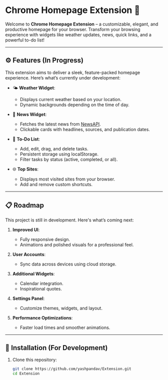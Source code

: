 # Chrome Homepage Extension 🚀

Welcome to **Chrome Homepage Extension** – a customizable, elegant, and productive homepage for your browser. Transform your browsing experience with widgets like weather updates, news, quick links, and a powerful to-do list!

---

## ⚙️ Features (In Progress)
This extension aims to deliver a sleek, feature-packed homepage experience. Here’s what’s currently under development:

- 🌤 **Weather Widget**:
  - Displays current weather based on your location.
  - Dynamic backgrounds depending on the time of day.

- 📰 **News Widget**:
  - Fetches the latest news from [NewsAPI](https://newsapi.org/).
  - Clickable cards with headlines, sources, and publication dates.

- 📝 **To-Do List**:
  - Add, edit, drag, and delete tasks.
  - Persistent storage using localStorage.
  - Filter tasks by status (active, completed, or all).

- 🌐 **Top Sites**:
  - Displays most visited sites from your browser.
  - Add and remove custom shortcuts.

---

## 📋 Roadmap
This project is still in development. Here's what’s coming next:

1. **Improved UI**:
   - Fully responsive design.
   - Animations and polished visuals for a professional feel.

2. **User Accounts**:
   - Sync data across devices using cloud storage.

3. **Additional Widgets**:
   - Calendar integration.
   - Inspirational quotes.

4. **Settings Panel**:
   - Customize themes, widgets, and layout.

5. **Performance Optimizations**:
   - Faster load times and smoother animations.

---

## 🔧 Installation (For Development)

1. Clone this repository:
   ```bash
   git clone https://github.com/yashpandav/Extension.git
   cd Extension

